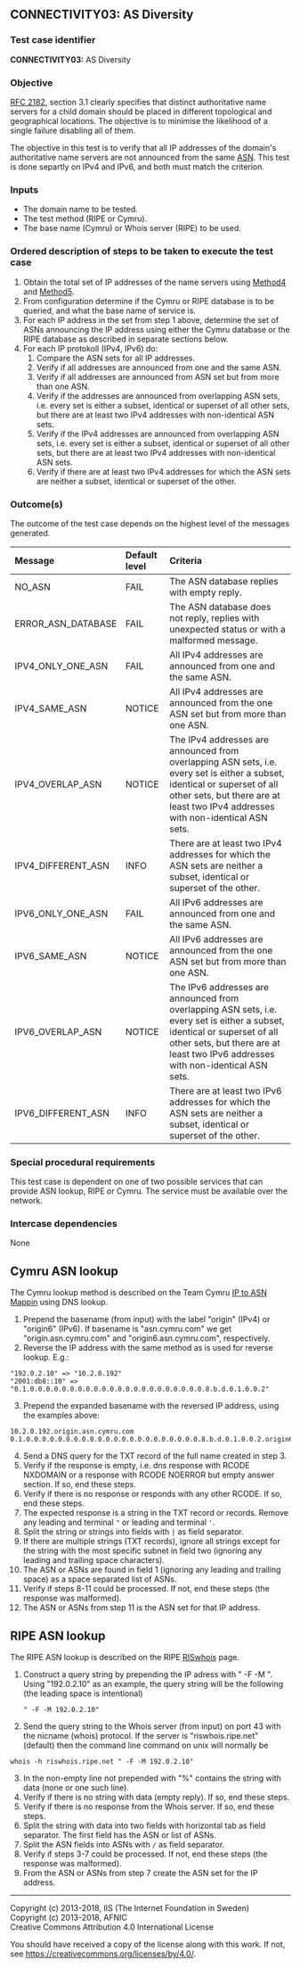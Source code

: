 ## CONNECTIVITY03: AS Diversity

### Test case identifier

**CONNECTIVITY03:** AS Diversity

### Objective

[RFC 2182](https://tools.ietf.org/html/rfc2182), section 3.1
clearly specifies that distinct authoritative name servers for a child
domain should be placed in different topological and geographical locations.
The objective is to minimise the likelihood of a single failure disabling
all of them. 

The objective in this test is to verify that all IP addresses of the domain's
authoritative name servers are not announced from the same 
[ASN](https://tools.ietf.org/html/rfc1930). This test is done separtly on IPv4 
and IPv6, and both must match the criterion.

### Inputs

* The domain name to be tested.
* The test method (RIPE or Cymru).
* The base name (Cymru) or Whois server (RIPE) to be used.

### Ordered description of steps to be taken to execute the test case

1. Obtain the total set of IP addresses of the name servers using 
   [Method4](../Methods.md) and [Method5](../Methods.md).
2. From configuration determine if the Cymru or RIPE database is to be queried,
   and what the base name of service is.
3. For each IP address in the set from step 1 above, determine the set of ASNs
   announcing the IP address using either the Cymru database or the RIPE
   database as described in separate sections below. 
4. For each IP protokoll (IPv4, IPv6) do:
   1. Compare the ASN sets for all IP addresses.
   2. Verify if all addresses are announced from one and the same ASN.
   3. Verify if all addresses are announced from ASN set but from more than one ASN.
   4. Verify if the addresses are announced from overlapping ASN sets, i.e. every set is either a subset, identical or superset of all other sets, but there are at least two IPv4 addresses with non-identical ASN sets.
   5. Verify if the IPv4 addresses are announced from overlapping ASN sets, i.e. every set is either a subset, identical or superset of all other sets, but there are at least two IPv4 addresses with non-identical ASN sets.
   6. Verify if there are at least two IPv4 addresses for which the ASN sets are neither a subset, identical or superset of the other.


### Outcome(s)

The outcome of the test case depends on the highest level of the messages
generated.

Message            |Default level|Criteria
:------------------|:------------|:-----------------------------------------------------------------
NO_ASN             |FAIL         |The ASN database replies with empty reply.
ERROR_ASN_DATABASE |FAIL         |The ASN database does not reply, replies with unexpected status or with a malformed message.
IPV4_ONLY_ONE_ASN  |FAIL         |All IPv4 addresses are announced from one and the same ASN.
IPV4_SAME_ASN      |NOTICE       |All IPv4 addresses are announced from the one ASN set but from more than one ASN.
IPV4_OVERLAP_ASN   |NOTICE       |The IPv4 addresses are announced from overlapping ASN sets, i.e. every set is either a subset, identical or superset of all other sets, but there are at least two IPv4 addresses with non-identical ASN sets.
IPV4_DIFFERENT_ASN |INFO         |There are at least two IPv4 addresses for which the ASN sets are neither a subset, identical or superset of the other.
IPV6_ONLY_ONE_ASN  |FAIL         |All IPv6 addresses are announced from one and the same ASN.
IPV6_SAME_ASN      |NOTICE       |All IPv6 addresses are announced from the one ASN set but from more than one ASN.
IPV6_OVERLAP_ASN   |NOTICE       |The IPv6 addresses are announced from overlapping ASN sets, i.e. every set is either a subset, identical or superset of all other sets, but there are at least two IPv6 addresses with non-identical ASN sets.
IPV6_DIFFERENT_ASN |INFO         |There are at least two IPv6 addresses for which the ASN sets are neither a subset, identical or superset of the other.


### Special procedural requirements

This test case is dependent on one of two possible services that can provide
ASN lookup, RIPE or Cymru. The service must be available over the network.

### Intercase dependencies

None

## Cymru ASN lookup

The Cymru lookup method is described on the Team Cymru 
[IP to ASN Mappin](https://team-cymru.org/IP-ASN-mapping.html#dns)
using DNS lookup.

1. Prepend the basename (from input) with the label "origin" (IPv4) or 
   "origin6" (IPv6). If basename is "asn.cymru.com" we get 
   "origin.asn.cymru.com" and "origin6.asn.cymru.com", respectively.
2. Reverse the IP address with the same method as is used for
   reverse lookup. E.g.: 
 
 ```
 "192.0.2.10" => "10.2.0.192"
 "2001:db8::10" => "0.1.0.0.0.0.0.0.0.0.0.0.0.0.0.0.0.0.0.0.0.0.0.0.8.b.d.0.1.0.0.2"
 ```
 
3. Prepend the expanded basename with the reversed IP address, using
   the examples above: 

```
10.2.0.192.origin.asn.cymru.com
0.1.0.0.0.0.0.0.0.0.0.0.0.0.0.0.0.0.0.0.0.0.0.0.8.b.d.0.1.0.0.2.origin6.asn.cymru.com
```

4. Send a DNS query for the TXT record of the full name created in step 3.
5. Verify if the response is empty, i.e. dns response with RCODE NXDOMAIN
   or a response with RCODE NOERROR but empty answer section. If so, end
   these steps.
6. Verify if there is no response or responds with any other RCODE. If so,
   end these steps.
8. The expected response is a string in the TXT record or records. Remove 
   any leading and terminal `"` or leading and terminal `'`.
9. Split the string or strings into fields with `|` as field separator.
10. If there are multiple strings (TXT records), ignore all strings
    except for the string with the most specific subnet in field two 
    (ignoring any leading and trailing space characters).
11. The ASN or ASNs are found in field 1 (ignoring any leading and 
    trailing space) as a space separated list of ASNs.
12. Verify if steps 8-11 could be processed. If not, end these steps 
    (the response was malformed).
13. The ASN or ASNs from step 11 is the ASN set for that IP address.
    
 

## RIPE ASN lookup

The RIPE ASN lookup is described on the RIPE 
[RISwhois](http://www.ripe.net/ris/riswhois.html) page.

1. Construct a query string by prepending the IP adress with
   " -F -M ". Using "192.0.2.10" as an example, the query string will
   be the following (the leading space is intentional)
   
   ```
   " -F -M 192.0.2.10" 
   ```
   
2. Send the query string to the Whois server (from input) on port
   43 with the nicname (whois) protocol. If the server is 
   "riswhois.ripe.net" (default) then the command line command on
   unix will normally be

```
whois -h riswhois.ripe.net " -F -M 192.0.2.10"
```

3. In the non-empty line not prepended with "%" contains the string
   with data (none or one such line).
4. Verify if there is no string with data (empty reply). If so, 
   end these steps.
5. Verify if there is no response from the Whois server. If so,
   end these steps.
6. Split the string with data into two fields with horizontal tab
   as field separator. The first field has the ASN or list of ASNs.
7. Split the ASN fields into ASNs with `/` as field separator.
8. Verify if steps 3-7 could be processed. If not, end these steps 
   (the response was malformed).
9. From the ASN or ASNs from step 7 create the ASN set for the IP
   address.

-------

Copyright (c) 2013-2018, IIS (The Internet Foundation in Sweden)  
Copyright (c) 2013-2018, AFNIC  
Creative Commons Attribution 4.0 International License

You should have received a copy of the license along with this
work.  If not, see <https://creativecommons.org/licenses/by/4.0/>.
